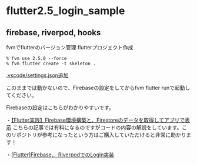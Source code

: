 # flutter2.5_login_sample

## firebase, riverpod, hooks

fvmでflutterのバージョン管理
flutterプロジェクト作成

````
% fvm use 2.5.0 --force
% fvm flutter create -t skeleton .
````

[.vscode/settings.json追加](https://note.com/_hi/n/nf1a0bc44098f)

このままでは動かないので、Firebaseの設定をしてからfvm flutter runで起動してください。

Firebaseの設定はこちらがわかりやすいです。

・[【Flutter実践】Firebase環境構築と、Firestoreのデータを取得してアプリで表示](https://www.youtube.com/watch?v=IiEsyHiIwxc&t=1329s)
こちらの記事では有料になるのですがコードの内容の解説をしています。このリポジトリが参考になったという方はご購入していただけると非常に助かります！

・[[Flutter]Firebase、 RiverpodでのLogin実装](https://note.com/_hi/n/n78eb4cbb250f)